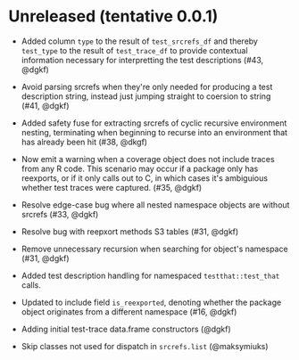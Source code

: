 # Unreleased (tentative 0.0.1)

* Added column `type` to the result of `test_srcrefs_df` and thereby `test_type`
  to the result of `test_trace_df` to provide contextual information necessary
  for interpretting the test descriptions (#43, @dgkf)

* Avoid parsing srcrefs when they're only needed for producing a test
  description string, instead just jumping straight to coersion to string (#41,
  @dgkf)

* Added safety fuse for extracting srcrefs of cyclic recursive environment
  nesting, terminating when beginning to recurse into an environment that has
  already been hit (#38, @dkgf)

* Now emit a warning when a coverage object does not include traces from any R
  code. This scenario may occur if a package only has reexports, or if it only
  calls out to C, in which cases it's ambiguious whether test traces were
  captured. (#35, @dgkf)

* Resolve edge-case bug where all nested namespace objects are without srcrefs
  (#33, @dgkf)

* Resolve bug with reepxort methods S3 tables (#31, @dgkf)

* Remove unnecessary recursion when searching for object's namespace (#31, @dgkf)

* Added test description handling for namespaced `testthat::test_that` calls.

* Updated to include field `is_reexported`, denoting whether the package object
  originates from a different namespace (#16, @dgkf)

* Adding initial test-trace data.frame constructors (@dgkf)

* Skip classes not used for dispatch in `srcrefs.list` (@maksymiuks)
